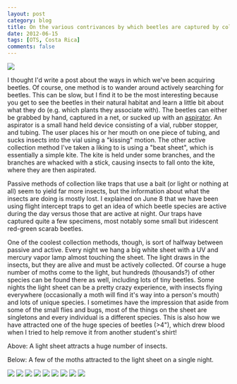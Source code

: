```yaml
---
layout: post
category: blog
title: On the various contrivances by which beetles are captured by coleopterists
date: 2012-06-15
tags: [OTS, Costa Rica]
comments: false
---
```


![](/assets/images/IMG_0162_light_trap.JPG)

I thought I'd write a post about the ways in which we've been acquiring beetles. Of course, one method is to wander around actively searching for beetles. This can be slow, but I find it to be the most interesting because you get to see the beetles in their natural habitat and learn a little bit about what they do (e.g. which plants they associate with). The beetles can either be grabbed by hand, captured in a net, or sucked up with an [aspirator](http://scene.asu.edu/habitat/equipment/illustrator/aspirator.gif). An aspirator is a small hand held device consisting of a vial, rubber stopper, and tubing. The user places his or her mouth on one piece of tubing, and sucks insects into the vial using a "kissing" motion. The other active collection method I've taken a liking to is using a "beat sheet", which is essentially a simple kite. The kite is held under some branches, and the branches are whacked with a stick, causing insects to fall onto the kite, where they are then aspirated.

Passive methods of collection like traps that use a bait (or light or nothing at all) seem to yield far more insects, but the information about what the insects are doing is mostly lost. I explained on June 8 that we have been using flight intercept traps to get an idea of which beetle species are active during the day versus those that are active at night. Our traps have captured quite a few specimens, most notably some small but iridescent red-green scarab beetles.

One of the coolest collection methods, though, is sort of halfway between passive and active. Every night we hang a big white sheet with a UV and mercury vapor lamp almost touching the sheet. The light draws in the insects, but they are alive and must be actively collected. Of course a huge number of moths come to the light, but hundreds (thousands?) of other species can be found there as well, including lots of tiny beetles. Some nights the light sheet can be a pretty crazy experience, with insects flying everywhere (occasionally a moth will find it's way into a person's mouth) and lots of unique species. I sometimes have the impression that aside from some of the small flies and bugs, most of the things on the sheet are singletons and every individual is a different species. This is also how we have attracted one of the huge species of beetles (>4"), which drew blood when I tried to help remove it from another student's shirt!

Above: A light sheet attracts a huge number of insects.

Below: A few of the moths attracted to the light sheet on a single night.

![](/assets/images/moth1.jpg)
![](/assets/images/moth2.jpg)
![](/assets/images/moth3.jpg)
![](/assets/images/moth4.jpg)
![](/assets/images/moth5.jpg)
![](/assets/images/moth6.jpg)
![](/assets/images/moth7.jpg)
![](/assets/images/moth8.jpg)
![](/assets/images/moth9.png)
